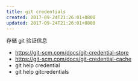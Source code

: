 ```yaml
---
title: git credentials
created: 2017-09-24T21:26:01+0800
updated: 2017-09-24T21:26:01+0800
---
```



存储 git 验证信息

- https://git-scm.com/docs/git-credential-store
- https://git-scm.com/docs/git-credential-cache
- git help credential
- git help gitcredentials
